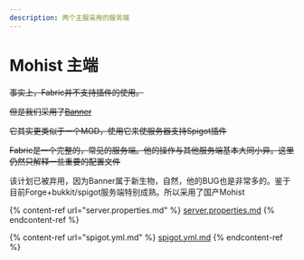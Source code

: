 ```yaml
---
description: 两个主服采用的服务端
---
```


# Mohist 主端

~~事实上，Fabric并不支持插件的使用。~~

~~但是我们采用了~~[~~Banner~~ ](https://ci.codemc.io/job/MohistMC/job/Banner-1.20/)

~~它其实更类似于一个MOD，使用它来使服务器支持Spigot插件~~

~~Fabric是一个完整的，常见的服务端。他的操作与其他服务端基本大同小异。这里仍然只解释一些重要的配置文件~~

该计划已被弃用，因为Banner属于新生物，自然，他的BUG也是非常多的。鉴于目前Forge+bukkit/spigot服务端特别成熟。所以采用了国产Mohist



{% content-ref url="server.properties.md" %}
[server.properties.md](server.properties.md)
{% endcontent-ref %}

{% content-ref url="spigot.yml.md" %}
[spigot.yml.md](spigot.yml.md)
{% endcontent-ref %}


